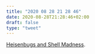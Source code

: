 ```yaml
---
title: "2020 08 28 21 28 46"
date: 2020-08-28T21:28:46+02:00
draft: false
type: "tweet"
---
```

[Heisenbugs and Shell Madness](https://www.naut.ca/blog/2020/04/26/heisenbugs-and-shell-madness/).
